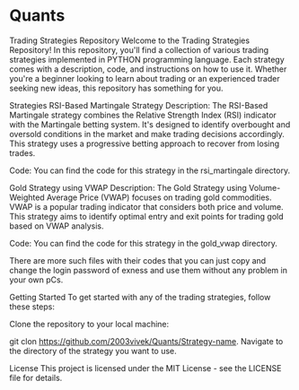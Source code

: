 # Quants
Trading Strategies Repository
Welcome to the Trading Strategies Repository! In this repository, you'll find a collection of various trading strategies implemented in PYTHON programming language. Each strategy comes with a description, code, and instructions on how to use it. Whether you're a beginner looking to learn about trading or an experienced trader seeking new ideas, this repository has something for you.

Strategies
RSI-Based Martingale Strategy
Description: The RSI-Based Martingale strategy combines the Relative Strength Index (RSI) indicator with the Martingale betting system. It's designed to identify overbought and oversold conditions in the market and make trading decisions accordingly. This strategy uses a progressive betting approach to recover from losing trades.

Code: You can find the code for this strategy in the rsi_martingale directory.


Gold Strategy using VWAP
Description: The Gold Strategy using Volume-Weighted Average Price (VWAP) focuses on trading gold commodities. VWAP is a popular trading indicator that considers both price and volume. This strategy aims to identify optimal entry and exit points for trading gold based on VWAP analysis.

Code: You can find the code for this strategy in the gold_vwap directory.

There are more such files with their codes that you can just copy and change the login password of exness and use them without any problem in your own pCs.

Getting Started
To get started with any of the trading strategies, follow these steps:

Clone the repository to your local machine:

git clon https://github.com/2003vivek/Quants/Strategy-name.
Navigate to the directory of the strategy you want to use.

License
This project is licensed under the MIT License - see the LICENSE file for details.
